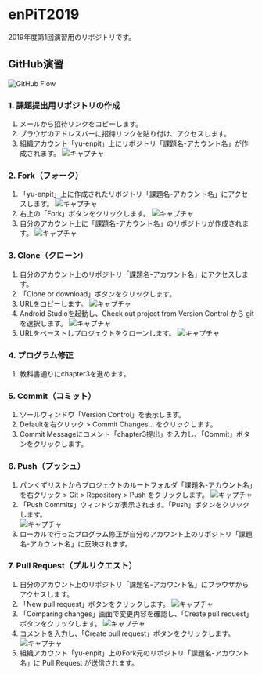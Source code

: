 # enPiT2019
2019年度第1回演習用のリポジトリです。

## GitHub演習

![GitHub Flow](app/src/main/res/drawable/githubflow.jpg)

### 1. 課題提出用リポジトリの作成
1. メールから招待リンクをコピーします。
2. ブラウザのアドレスバーに招待リンクを貼り付け、アクセスします。
3. 組織アカウント「yu-enpit」上にリポジトリ「課題名-アカウント名」が作成されます。
![キャプチャ](app/src/main/res/drawable/image3.jpeg)

### 2. Fork（フォーク）
1. 「yu-enpit」上に作成されたリポジトリ「課題名-アカウント名」にアクセスします。
![キャプチャ](app/src/main/res/drawable/image4.jpeg)
2. 右上の「Fork」ボタンをクリックします。
![キャプチャ](app/src/main/res/drawable/image5.jpeg)
2. 自分のアカウント上に「課題名-アカウント名」のリポジトリが作成されます。
![キャプチャ](app/src/main/res/drawable/image6.jpeg)

### 3. Clone（クローン）
1. 自分のアカウント上のリポジトリ「課題名-アカウント名」にアクセスします。
2. 「Clone or download」ボタンをクリックします。
3. URLをコピーします。
![キャプチャ](app/src/main/res/drawable-v24/clone00.jpg)
4. Android Studioを起動し、Check out project from Version Control から git を選択します。
![キャプチャ](app/src/main/res/drawable-v24/clone01.jpg)
5. URLをペーストしプロジェクトをクローンします。
![キャプチャ](app/src/main/res/drawable-v24/clone02.jpg)

### 4. プログラム修正      
1. 教科書通りにchapter3を進めます。

### 5. Commit（コミット）
1. ツールウィンドウ「Version Control」を表示します。
2. Defaultを右クリック > Commit Changes... をクリックします。
3. Commit Messageにコメント「chapter3提出」を入力し、「Commit」ボタンをクリックします。

### 6. Push（プッシュ）
1. パンくずリストからプロジェクトのルートフォルダ「課題名-アカウント名」を右クリック > Git > Repository > Push をクリックします。
![キャプチャ](app/src/main/res/drawable/image18.jpg)
2. 「Push Commits」ウィンドウが表示されます。「Push」ボタンをクリックします。  
![キャプチャ](app/src/main/res/drawable/image19.jpg)  
3. ローカルで行ったプログラム修正が自分のアカウント上のリポジトリ「課題名-アカウント名」に反映されます。


### 7. Pull Request（プルリクエスト）
1. 自分のアカウント上のリポジトリ「課題名-アカウント名」にブラウザからアクセスします。
2. 「New pull request」ボタンをクリックします。
![キャプチャ](app/src/main/res/drawable/image9.jpeg)
3. 「Comparing changes」画面で変更内容を確認し、「Create pull request」ボタンをクリックします。
![キャプチャ](app/src/main/res/drawable/image10.jpeg)
4. コメントを入力し、「Create pull request」ボタンをクリックします。
![キャプチャ](app/src/main/res/drawable/image11.jpeg)
5. 組織アカウント「yu-enpit」上のFork元のリポジトリ「課題名-アカウント名」に Pull Request が送信されます。
